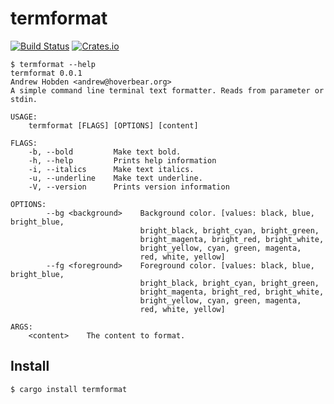 # termformat

[![Build Status](https://travis-ci.org/Hoverbear/termformat.svg?branch=master)](https://travis-ci.org/Hoverbear/termformat)
[![Crates.io](https://img.shields.io/crates/v/termformat.svg)](https://crates.io/crates/termformat)

```
$ termformat --help
termformat 0.0.1
Andrew Hobden <andrew@hoverbear.org>
A simple command line terminal text formatter. Reads from parameter or stdin.

USAGE:
    termformat [FLAGS] [OPTIONS] [content]

FLAGS:
    -b, --bold         Make text bold.
    -h, --help         Prints help information
    -i, --italics      Make text italics.
    -u, --underline    Make text underline.
    -V, --version      Prints version information

OPTIONS:
        --bg <background>    Background color. [values: black, blue, bright_blue,
                             bright_black, bright_cyan, bright_green,
                             bright_magenta, bright_red, bright_white,
                             bright_yellow, cyan, green, magenta,
                             red, white, yellow]
        --fg <foreground>    Foreground color. [values: black, blue, bright_blue,
                             bright_black, bright_cyan, bright_green,
                             bright_magenta, bright_red, bright_white,
                             bright_yellow, cyan, green, magenta,
                             red, white, yellow]

ARGS:
    <content>    The content to format.
```

## Install

```
$ cargo install termformat
```
